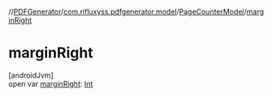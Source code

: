 //[PDFGenerator](../../../index.md)/[com.rifluxyss.pdfgenerator.model](../index.md)/[PageCounterModel](index.md)/[marginRight](margin-right.md)

# marginRight

[androidJvm]\
open var [marginRight](margin-right.md): [Int](https://kotlinlang.org/api/latest/jvm/stdlib/kotlin/-int/index.html)

